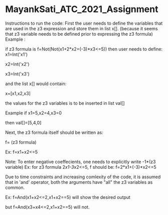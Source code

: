 # MayankSati_ATC_2021_Assignment

Instructions to run the code:
First the user needs to define the variables that are used in the z3 expression and store them in list x[]. (because it seems that z3 variable needs to be defined prior to expressing the z3 formula)
Example :

if z3 formula is f=Not(Not(x1+2*x2+(-3)*x3<=5))
then user needs to define:
x1=Int('x1')

x2=Int('x2')

x3=Int('x3')

and the list x[] would contain:

x=[x1,x2,x3]

the values for the z3 variables is to be inserted in list val[]

Example if x1=5,x2=4,x3=0

then val[]=[5,4,0]

Next, the z3 formula itself should be written as: 

f= (z3 formula)

Ex:	f=x1+x2<=5

Note:
To enter negative coeffecients, one needs to explicitly write -1*(z3 variable)
Ex: 
for z3 formula 2*x1-3*x2<=5,
f should be: f=2*x1+(-3)*x2<=5

Due to time constraints and increasing comlexity of the code, it is assumed that in 'and' operator, both the arguments have "all" the z3 variables as common.

Ex:  f=And(x1+x2<=2,x1+x2==5) will show the desired output 

but f=And(x3+x4<=2,x1+x2==5) will not.
